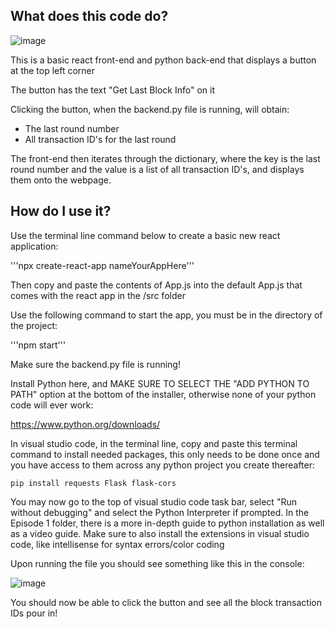 ## What does this code do?


![image](https://github.com/atsoc1993/Algorand_Discord_Bots_Tutorial_Series/assets/144640214/d307bf03-bdae-4f25-b179-89501095433e)

This is a basic react front-end and python back-end that displays a button at the top left corner 

The button has the text "Get Last Block Info" on it

Clicking the button, when the backend.py file is running, will obtain:
- The last round number
- All transaction ID's for the last round

The front-end then iterates through the dictionary, where the key is the last round number
and the value is a list of all transaction ID's, and displays them onto the webpage.


## How do I use it?

Use the terminal line command below to create a basic new react application:

'''npx create-react-app nameYourAppHere'''

Then copy and paste the contents of App.js into the default App.js that comes with the react app in the /src folder

Use the following command to start the app, you must be in the directory of the project:

'''npm start'''

Make sure the backend.py file is running!

Install Python here, and MAKE SURE TO SELECT THE "ADD PYTHON TO PATH" option at the bottom of the installer, otherwise none of your python code will ever work:

https://www.python.org/downloads/

In visual studio code, in the terminal line, copy and paste this terminal command to install needed packages, this only needs to be done once and you have access to them across any python project you create thereafter:

```pip install requests Flask flask-cors```

You may now go to the top of visual studio code task bar, select "Run without debugging" and select the Python Interpreter if prompted.
In the Episode 1 folder, there is a more in-depth guide to python installation as well as a video guide.
Make sure to also install the extensions in visual studio code, like intellisense for syntax errors/color coding

Upon running the file you should see something like this in the console:

![image](https://github.com/atsoc1993/Algorand_Discord_Bots_Tutorial_Series/assets/144640214/50567547-2025-46e5-97bb-cd9cfecaac69)

You should now be able to click the button and see all the block transaction IDs pour in!


